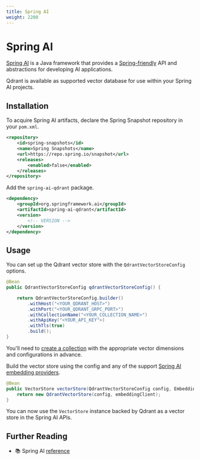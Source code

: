 ```yaml
---
title: Spring AI
weight: 2200
---
```


# Spring AI

[Spring AI](https://docs.spring.io/spring-ai/reference/) is a Java framework that provides a [Spring-friendly](https://spring.io/) API and abstractions for developing AI applications.

Qdrant is available as supported vector database for use within your Spring AI projects.

## Installation

To acquire Spring AI artifacts, declare the Spring Snapshot repository in your `pom.xml`.

```xml
<repository>
	<id>spring-snapshots</id>
	<name>Spring Snapshots</name>
	<url>https://repo.spring.io/snapshot</url>
	<releases>
		<enabled>false</enabled>
	</releases>
</repository>
```

Add the `spring-ai-qdrant` package.

```xml
<dependency>
	<groupId>org.springframework.ai</groupId>
	<artifactId>spring-ai-qdrant</artifactId>
	<version>
		<!-- VERSION -->
	</version>
</dependency>
```

## Usage

You can set up the Qdrant vector store with the `QdrantVectorStoreConfig` options.

```java
@Bean
public QdrantVectorStoreConfig qdrantVectorStoreConfig() {

    return QdrantVectorStoreConfig.builder()
        .withHost("<YOUR_QDRANT_HOST>")
        .withPort("<YOUR_QDRANT_GRPC_PORT>")
        .withCollectionName("<YOUR_COLLECTION_NAME>")
        .withApiKey("<YOUR_API_KEY">)
        .withTls(true)
        .build();
}
```

<aside role="status">You'll need to <a href="/documentation/concepts/collections/#create-a-collection">create a collection</a> with the appropriate vector dimensions and configurations in advance.</aside>

Build the vector store using the config and any of the support [Spring AI embedding providers](https://docs.spring.io/spring-ai/reference/api/embeddings.html#available-implementations).

```java
@Bean
public VectorStore vectorStore(QdrantVectorStoreConfig config, EmbeddingClient embeddingClient) {
    return new QdrantVectorStore(config, embeddingClient);
}
```

You can now use the `VectorStore` instance backed by Qdrant as a vector store in the Spring AI APIs.

## Further Reading

- 📚 Spring AI [reference](https://docs.spring.io/spring-ai/reference/index.html)
